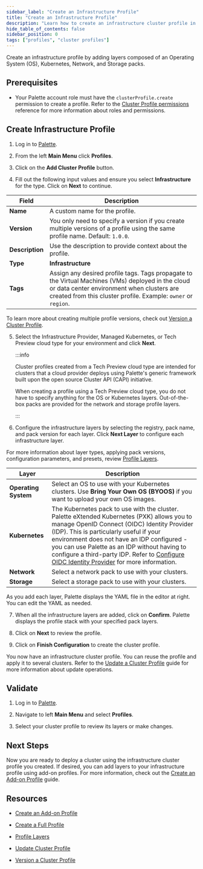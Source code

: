 ```yaml
---
sidebar_label: "Create an Infrastructure Profile"
title: "Create an Infrastructure Profile"
description: "Learn how to create an infrastructure cluster profile in Palette."
hide_table_of_contents: false
sidebar_position: 0
tags: ["profiles", "cluster profiles"]
---
```


Create an infrastructure profile by adding layers composed of an Operating System (OS), Kubernetes, Network, and Storage
packs.

## Prerequisites

- Your Palette account role must have the `clusterProfile.create` permission to create a profile. Refer to the
  [Cluster Profile permissions](../../../user-management/palette-rbac/project-scope-roles-permissions.md#cluster-profile-admin)
  reference for more information about roles and permissions.

## Create Infrastructure Profile

1. Log in to [Palette](https://console.spectrocloud.com/).

2. From the left **Main Menu** click **Profiles**.

3. Click on the **Add Cluster Profile** button.

4. Fill out the following input values and ensure you select **Infrastructure** for the type. Click on **Next** to
   continue.

| **Field**       | **Description**                                                                                                                                                                                                   |
| --------------- | ----------------------------------------------------------------------------------------------------------------------------------------------------------------------------------------------------------------- |
| **Name**        | A custom name for the profile.                                                                                                                                                                                    |
| **Version**     | You only need to specify a version if you create multiple versions of a profile using the same profile name. Default: `1.0.0`.                                                                                    |
| **Description** | Use the description to provide context about the profile.                                                                                                                                                         |
| **Type**        | **Infrastructure**                                                                                                                                                                                                |
| **Tags**        | Assign any desired profile tags. Tags propagate to the Virtual Machines (VMs) deployed in the cloud or data center environment when clusters are created from this cluster profile. Example: `owner` or `region`. |

To learn more about creating multiple profile versions, check out
[Version a Cluster Profile](../modify-cluster-profiles/version-cluster-profile.md).

5. Select the Infrastructure Provider, Managed Kubernetes, or Tech Preview cloud type for your environment and click
   **Next**.

   :::info

   Cluster profiles created from a Tech Preview cloud type are intended for clusters that a cloud provider deploys using
   Palette's generic framework built upon the open source Cluster API (CAPI) initiative.

   When creating a profile using a Tech Preview cloud type, you do not have to specify anything for the OS or Kubernetes
   layers. Out-of-the-box packs are provided for the network and storage profile layers.

   :::

6. Configure the infrastructure layers by selecting the registry, pack name, and pack version for each layer. Click
   **Next Layer** to configure each infrastructure layer.

For more information about layer types, applying pack versions, configuration parameters, and presets, review
[Profile Layers](../cluster-profiles.md#profile-layers).

| **Layer**            | **Description**                                                                                                                                                                                                                                                                                                                                                                                                                                           |
| -------------------- | --------------------------------------------------------------------------------------------------------------------------------------------------------------------------------------------------------------------------------------------------------------------------------------------------------------------------------------------------------------------------------------------------------------------------------------------------------- |
| **Operating System** | Select an OS to use with your Kubernetes clusters. Use **Bring Your Own OS (BYOOS)** if you want to upload your own OS images.                                                                                                                                                                                                                                                                                                                            |
| **Kubernetes**       | The Kubernetes pack to use with the cluster. Palette eXtended Kubernetes (PXK) allows you to manage OpenID Connect (OIDC) Identity Provider (IDP). This is particularly useful if your environment does not have an IDP configured - you can use Palette as an IDP without having to configure a third-party IDP. Refer to [Configure OIDC Identity Provider](../../../integrations/kubernetes.md#configure-oidc-identity-provider) for more information. |
| **Network**          | Select a network pack to use with your clusters.                                                                                                                                                                                                                                                                                                                                                                                                          |
| **Storage**          | Select a storage pack to use with your clusters.                                                                                                                                                                                                                                                                                                                                                                                                          |

As you add each layer, Palette displays the YAML file in the editor at right. You can edit the YAML as needed.

7. When all the infrastructure layers are added, click on **Confirm**. Palette displays the profile stack with your
   specified pack layers.

8. Click on **Next** to review the profile.

9. Click on **Finish Configuration** to create the cluster profile.

You now have an infrastructure cluster profile. You can reuse the profile and apply it to several clusters. Refer to the
[Update a Cluster Profile](../modify-cluster-profiles/update-cluster-profile.md) guide for more information about update
operations.

## Validate

1. Log in to [Palette](https://console.spectrocloud.com).

2. Navigate to left **Main Menu** and select **Profiles**.

3. Select your cluster profile to review its layers or make changes.

## Next Steps

Now you are ready to deploy a cluster using the infrastructure cluster profile you created. If desired, you can add
layers to your infrastructure profile using add-on profiles. For more information, check out the
[Create an Add-on Profile](../create-cluster-profiles/create-addon-profile/create-addon-profile.md) guide.

## Resources

- [Create an Add-on Profile](../create-cluster-profiles/create-addon-profile/create-addon-profile.md)

- [Create a Full Profile](../create-cluster-profiles/create-full-profile.md)

- [Profile Layers](../cluster-profiles.md#profile-layers)

- [Update Cluster Profile](../modify-cluster-profiles/update-cluster-profile.md)

- [Version a Cluster Profile](../modify-cluster-profiles/version-cluster-profile.md)
